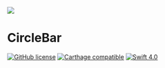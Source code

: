 ![](https://i.imgur.com/LM0wrfz.png)


# CircleBar 

[![GitHub license](https://img.shields.io/badge/license-MIT-lightgrey.svg)](https://softhaus.org)
[![Carthage compatible](https://img.shields.io/badge/Carthage-compatible-4BC51D.svg?style=flat)](https://github.com/Cuberto/bubble-icon-tabbar)
[![Swift 4.0](https://img.shields.io/badge/Swift-4.0-green.svg?style=flat)](https://developer.apple.com/swift/)

